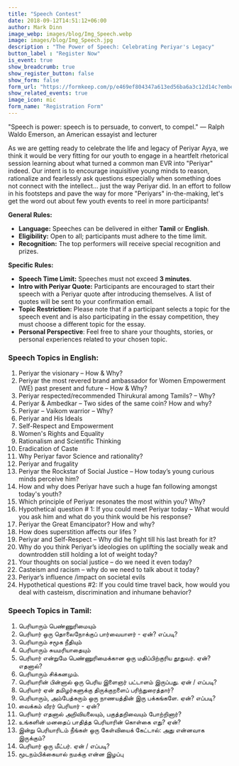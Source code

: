 ```yaml
---
title: "Speech Contest"
date: 2018-09-12T14:51:12+06:00
author: Mark Dinn
image_webp: images/blog/Img_Speech.webp
image: images/blog/Img_Speech.jpg
description : "The Power of Speech: Celebrating Periyar's Legacy"
button_label : "Register Now"
is_event: true
show_breadcrumb: true
show_register_button: false
show_form: false
form_url: "https://formkeep.com/p/e469ef804347a613ed56ba6a3c12d14c?embedded=1"
show_related_events: true
image_icon: mic
form_name: "Registration Form"
---
```




"Speech is power: speech is to persuade, to convert, to compel." — Ralph Waldo Emerson, an American essayist and lecturer

As we are getting ready to celebrate the life and legacy of Periyar Ayya, we think it would be very fitting for our youth to engage in a heartfelt rhetorical session learning about what turned a common man EVR into "Periyar" indeed. Our intent is to encourage inquisitive young minds to reason, rationalize and fearlessly ask questions especially when something does not connect with the intellect… just the way Periyar did. In an effort to follow in his footsteps and pave the way for more "Periyars" in-the-making, let's get the word out about few youth events to reel in more participants!

**General Rules:**

- **Language:** Speeches can be delivered in either **Tamil** or **English**.
- **Eligibility:** Open to all; participants must adhere to the time limit.
- **Recognition:** The top performers will receive special recognition and prizes.

**Specific Rules:**

- **Speech Time Limit:** Speeches must not exceed **3 minutes**.
- **Intro with Periyar Quote:** Participants are encouraged to start their speech with a Periyar quote after introducing themselves. A list of quotes will be sent to your confirmation email.
- **Topic Restriction:** Please note that if a participant selects a topic for the speech event and is also participating in the essay competition, they must choose a different topic for the essay.
- **Personal Perspective**: Feel free to share your thoughts, stories, or personal experiences related to your chosen topic.

### Speech Topics in English:

1. Periyar the visionary – How & Why?
2. Periyar the most revered brand ambassador for Women Empowerment (WE) past present and future – How & Why?
3. Periyar respected/recommended Thirukural among Tamils? – Why?
4. Periyar & Ambedkar – Two sides of the same coin? How and why?
5. Periyar – Vaikom warrior – Why?
6. Periyar and His Ideals
7. Self-Respect and Empowerment
8. Women's Rights and Equality
9. Rationalism and Scientific Thinking
10. Eradication of Caste
11. Why Periyar favor Science and rationality?
12. Periyar and frugality
13. Periyar the Rockstar of Social Justice – How today’s young curious minds perceive him? 
14. How and why does Periyar have such a huge fan following amongst today's youth?
15. Which principle of Periyar resonates the most within you? Why?
16. Hypothetical question # 1: If you could meet Periyar today – What would you ask him and what do you think would be his response? 
17. Periyar the Great Emancipator? How and why?
18. How does superstition affects our lifes ?
19. Periyar and Self-Respect – Why did he fight till his last breath for it?
20. Why do you think Periyar’s ideologies on uplifting the socially weak and downtrodden still holding a lot of weight today?
21. Your thoughts on social justice – do we need it even today? 
22. Casteism and racism – why do we need to talk about it today? 
23. Periyar’s influence /impact on societal evils 
24. Hypothetical questions #2: If you could time travel back, how would you deal with casteism, discrimination and inhumane behavior?

### Speech Topics in Tamil:

1. பெரியாரும் பெண்ணுரிமையும்
2. பெரியார் ஒரு தொலைநோக்குப் பார்வையாளர் - ஏன்? எப்படி?
3. பெரியாரும் சமூக நீதியும்
4. பெரியாரும் சுயமரியாதையும்
5. பெரியார் என்றுமே பெண்ணுரிமைக்கான ஒரு மதிப்பிற்குரிய தூதுவர். ஏன்? எதனால்?
6. பெரியாரும் சிக்கனமும்.
7. பெரியாரின் பின்னால் ஒரு பெரிய இளைஞர் பட்டாளம் இருப்பது. ஏன் / எப்படி?
8. பெரியார் ஏன் தமிழர்களுக்கு திருக்குறளைப் பரிந்துரைத்தார்?
9. பெரியாரும், அம்பேத்கரும் ஒரு நாணயத்தின் இரு பக்கங்களே. ஏன்? எப்படி?
10. வைக்கம் வீரர் பெரியார் - ஏன்?
11. பெரியார் எதனால் அறிவியலையும், பகுத்தறிவையும் போற்றினார்?
12. உங்களின் மனதைப் பாதித்த பெரியாரின் கொள்கை எது? ஏன்?
13. இன்று பெரியாரிடம் நீங்கள் ஒரு கேள்வியைக் கேட்டால்: அது என்னவாக இருக்கும்?
14. பெரியார் ஒரு மீட்பர். ஏன் / எப்படி?
15. மூடநம்பிக்கையால் நமக்கு என்ன இழப்பு


 
